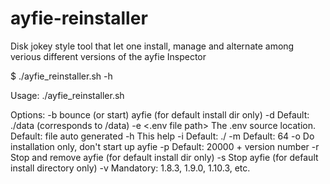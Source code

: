 # ayfie-reinstaller
Disk jokey style tool that let one install, manage and alternate among verious different versions of the ayfie Inspector

$ ./ayfie_reinstaller.sh -h

Usage: ./ayfie_reinstaller.sh <options>

Options:
  -b                    bounce (or start) ayfie (for default install dir only)
  -d <data dir>         Default: ./data (corresponds to <install dir>/data)
  -e <.env file path>   The .env source location. Default: file auto generated
  -h                    This help
  -i <install dir>      Default: ./<version number>
  -m <GB of RAM>        Default: 64
  -o                    Do installation only, don't start up ayfie
  -p <port>             Default: 20000 + version number
  -r                    Stop and remove ayfie (for default install dir only)
  -s                    Stop ayfie (for default install directory only)
  -v <version>          Mandatory: 1.8.3, 1.9.0, 1.10.3, etc.


